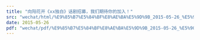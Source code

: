 ```yaml
---
title: "向阳花开《xx独白》话剧招募，我们期待你的加入！"
src: "wechat/html/%E9%85%B7%E5%84%BF%E8%AE%BA%E5%9D%9B_2015-05-26_%E5%90%91%E9%98%B3%E8%8A%B1%E5%BC%80%E3%80%8Axx%E7%8B%AC%E7%99%BD%E3%80%8B%E8%AF%9D%E5%89%A7%E6%8B%9B%E5%8B%9F%EF%BC%8C%E6%88%91%E4%BB%AC%E6%9C%9F%E5%BE%85%E4%BD%A0%E7%9A%84%E5%8A%A0%E5%85%A5%EF%BC%81.html"
date: 2015-05-26
pdf: "wechat/pdf/%E9%85%B7%E5%84%BF%E8%AE%BA%E5%9D%9B_2015-05-26_%E5%90%91%E9%98%B3%E8%8A%B1%E5%BC%80%E3%80%8Axx%E7%8B%AC%E7%99%BD%E3%80%8B%E8%AF%9D%E5%89%A7%E6%8B%9B%E5%8B%9F%EF%BC%8C%E6%88%91%E4%BB%AC%E6%9C%9F%E5%BE%85%E4%BD%A0%E7%9A%84%E5%8A%A0%E5%85%A5%EF%BC%81.pdf"
---
```

